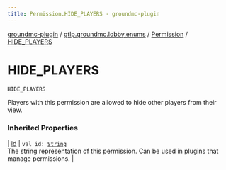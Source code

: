 ```yaml
---
title: Permission.HIDE_PLAYERS - groundmc-plugin
---
```


[groundmc-plugin](../../index.html) / [gtlp.groundmc.lobby.enums](../index.html) / [Permission](index.html) / [HIDE_PLAYERS](.)

# HIDE_PLAYERS

`HIDE_PLAYERS`

Players with this permission are allowed to hide other players from their view.

### Inherited Properties

| [id](id.html) | `val id: `[`String`](https://kotlinlang.org/api/latest/jvm/stdlib/kotlin/-string/index.html)<br>The string representation of this permission. Can be used in plugins that manage permissions. |

